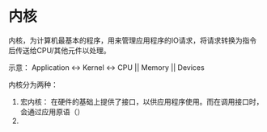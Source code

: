 # 内核
内核，为计算机最基本的程序，用来管理应用程序的IO请求，将请求转换为指令后传送给CPU/其他元件以处理。

示意：
Application <-> Kernel <-> CPU || Memory || Devices

内核分为两种：
1. 宏内核：
   在硬件的基础上提供了接口，以供应用程序使用。而在调用接口时，会通过应用原语（）
2. 


